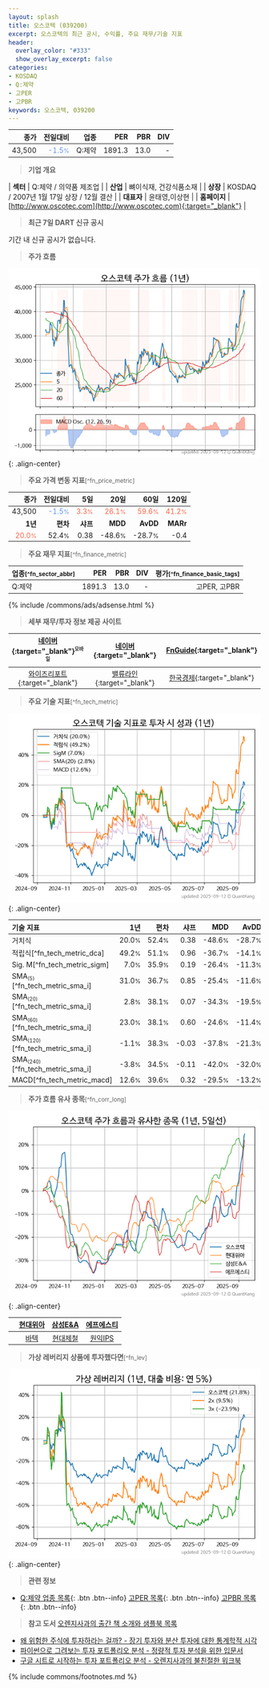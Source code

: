 ```yaml
---
layout: splash
title: 오스코텍 (039200)
excerpt: 오스코텍의 최근 공시, 수익률, 주요 재무/기술 지표
header:
  overlay_color: "#333"
  show_overlay_excerpt: false
categories:
- KOSDAQ
- Q:제약
- 고PER
- 고PBR
keywords: 오스코텍, 039200
---
```


| **종가** | **전일대비** | **업종** | **PER** | **PBR** | **DIV** |
| -------: | -----------: | -------: | ------: | ------: | ------: |
| 43,500 | <span style="color: cornflowerblue">-1.5<small>%</small></span> | Q:제약 | 1891.3 | 13.0 | - |

<!-- more -->


> **기업 개요**<a id="company"></a>

| <span style="white-space:nowrap;">**섹터**</span> | Q:제약 / 의약품 제조업 |
| <span style="white-space:nowrap;">**산업**</span> | 뼈이식재, 건강식품소재 |
| <span style="white-space:nowrap;">**상장**</span> | KOSDAQ / 2007년 1월 17일 상장 / 12월 결산 |
| <span style="white-space:nowrap;">**대표자**</span> | 윤태영,이상현 |
| <span style="white-space:nowrap;">**홈페이지**</span> | [http://www.oscotec.com](http://www.oscotec.com){:target="_blank"} |


> **최근 7일 DART 신규 공시**<a id="dart"></a>

기간 내 신규 공시가 없습니다.


> **주가 흐름**<a id="price"></a>

![039200](/stock/images/039200.png){: .align-center}


> **주요 가격 변동 지표**<small>[^fn_price_metric]</small>

| **종가** | **전일대비** | **5일** | **20일** | **60일** | **120일** |
| -------: | -----------: | ------: | -------: | -------: | --------: |
| 43,500 | <span style="color: cornflowerblue">-1.5<small>%</small></span> | <span style="color: tomato">3.3<small>%</small></span> | <span style="color: tomato">26.1<small>%</small></span> | <span style="color: tomato">59.6<small>%</small></span> | <span style="color: tomato">41.2<small>%</small></span> |
| **1년** | **편차** | **샤프** | **MDD** | **AvDD** | **MARr** |
| <span style="color: tomato">20.0<small>%</small></span> | 52.4<small>%</small> | 0.38 | -48.6<small>%</small> | -28.7<small>%</small> | -0.4 |


> **주요 재무 지표**<small>[^fn_finance_metric]</small>

| **업종**<small>[^fn_sector_abbr]</small> | **PER** | **PBR** | **DIV** | **평가**<small>[^fn_finance_basic_tags]</small> |
| :--------------------------------------- | ------: | ------: | ------: | ----------------------------------------------: |
| Q:제약 | 1891.3 | 13.0 | - | 고PER, 고PBR |



{% include /commons/ads/adsense.html %}

> **세부 재무/투자 정보 제공 사이트**

| [네이버](https://m.stock.naver.com/domestic/stock/039200/finance/summary){:target="_blank"}<sup><small>모바일</small></sup> | [네이버](https://finance.naver.com/item/coinfo.naver?code=039200){:target="_blank"} | [FnGuide](https://comp.fnguide.com/SVO2/ASP/SVD_Invest.asp?gicode=A039200&MenuYn=Y){:target="_blank"} |
| :---: | :---: | :---: |
| [와이즈리포트](https://comp.wisereport.co.kr/company/c1040001.aspx?cmp_cd=039200){:target="_blank"} | [밸류라인](https://www.valueline.co.kr/finance/summary/039200){:target="_blank"} | [한국경제](https://markets.hankyung.com/stock/039200/financial-summary){:target="_blank"} |


> **주요 기술 지표**<small>[^fn_tech_metric]</small>


![039200](/stock/images/039200_tech.png){: .align-center}

| **기술 지표** | **1년** | **편차** | **샤프** | **MDD** | **AvDD** |
| :------------ | ------: | -----------: | -------: | ------: | -------: |
| 거치식 | 20.0<small>%</small> | 52.4<small>%</small> | 0.38 | -48.6<small>%</small> | -28.7<small>%</small> |
| 적립식[^fn_tech_metric_dca] | 49.2<small>%</small> | 51.1<small>%</small> | 0.96 | -36.7<small>%</small> | -14.1<small>%</small> |
| Sig. M[^fn_tech_metric_sigm] | 7.0<small>%</small> | 35.9<small>%</small> | 0.19 | -26.4<small>%</small> | -11.3<small>%</small> |
| SMA<small><sub>(5)</sub></small>[^fn_tech_metric_sma_i] | 31.0<small>%</small> | 36.7<small>%</small> | 0.85 | -25.4<small>%</small> | -11.6<small>%</small> |
| SMA<small><sub>(20)</sub></small>[^fn_tech_metric_sma_i] | 2.8<small>%</small> | 38.1<small>%</small> | 0.07 | -34.3<small>%</small> | -19.5<small>%</small> |
| SMA<small><sub>(60)</sub></small>[^fn_tech_metric_sma_i] | 23.0<small>%</small> | 38.1<small>%</small> | 0.60 | -24.6<small>%</small> | -11.4<small>%</small> |
| SMA<small><sub>(120)</sub></small>[^fn_tech_metric_sma_i] | -1.1<small>%</small> | 38.3<small>%</small> | -0.03 | -37.8<small>%</small> | -21.3<small>%</small> |
| SMA<small><sub>(240)</sub></small>[^fn_tech_metric_sma_i] | -3.8<small>%</small> | 34.5<small>%</small> | -0.11 | -42.0<small>%</small> | -32.0<small>%</small> |
| MACD[^fn_tech_metric_macd] | 12.6<small>%</small> | 39.6<small>%</small> | 0.32 | -29.5<small>%</small> | -13.2<small>%</small> |


> **주가 흐름 유사 종목**<a id="corr"></a><small>[^fn_corr_long]</small>

![039200](/stock/images/039200_corr.png){: .align-center}

|       | [현대위아](/011210/) | [삼성E&A](/028050/) | [에프에스티](/036810/) |
| :---: | :------------------------------------: | :------------------------------------: | :------------------------------------: |
|       | [바텍](/043150/) | [현대제철](/004020/) | [원익IPS](/240810/) |


> **가상 레버리지 상품에 투자했다면**<a id="2x"></a><small>[^fn_lev]</small>

![039200](/stock/images/039200_2x.png){: .align-center}


> **관련 정보**

- [Q:제약 업종 목록](/stats/sector/kosdaq_업종_제약_종목/){: .btn .btn--info} [고PER 목록](/fn/fn_high_per/){: .btn .btn--info} [고PBR 목록](/fn/fn_high_pbr/){: .btn .btn--info}

> **참고 도서** [오렌지사과의 출간 책 소개와 샘플북 목록](https://kongdori.tistory.com/691)

- [왜 위험한 주식에 투자하라는 걸까? - 장기 투자와 분산 투자에 대한 통계학적 시각](https://kongdori.tistory.com/421)
- [파이썬으로 그려보는 투자 포트폴리오 분석  - 정량적 투자 분석을 위한 입문서](https://kongdori.tistory.com/643)
- [구글 시트로 시작하는 투자 포트폴리오 분석 - 오렌지사과의 불친절한 워크북](https://kongdori.tistory.com/449)


{% include commons/footnotes.md %}